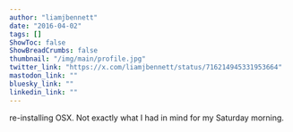 ```yaml
---
author: "liamjbennett"
date: "2016-04-02"
tags: []
ShowToc: false
ShowBreadCrumbs: false
thumbnail: "/img/main/profile.jpg"
twitter_link: "https://x.com/liamjbennett/status/716214945331953664"
mastodon_link: ""
bluesky_link: ""
linkedin_link: ""
---
```


re-installing OSX. Not exactly what I had in mind for my Saturday morning.

